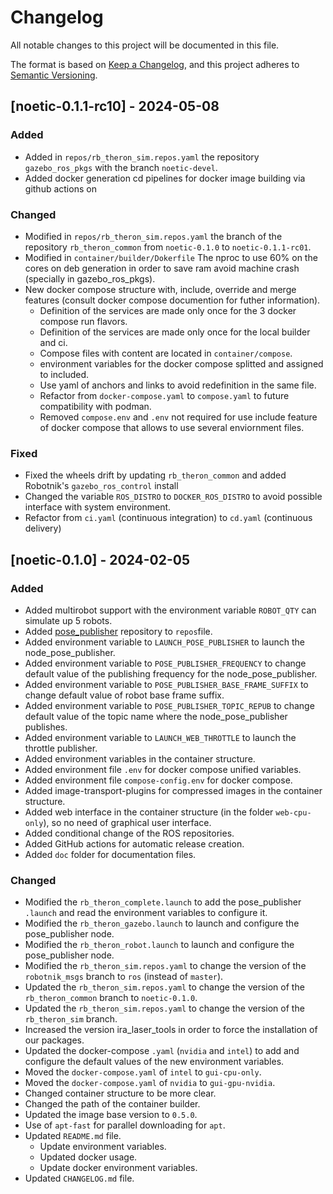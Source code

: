 # Changelog

All notable changes to this project will be documented in this file.

The format is based on [Keep a Changelog](https://keepachangelog.com/en/1.0.0/),
and this project adheres to [Semantic Versioning](https://semver.org/spec/v2.0.0.html).


## [noetic-0.1.1-rc10] - 2024-05-08

### Added
- Added in `repos/rb_theron_sim.repos.yaml` the repository `gazebo_ros_pkgs` with the branch `noetic-devel`.
- Added docker generation cd pipelines for docker image building via github actions on 


### Changed
- Modified in `repos/rb_theron_sim.repos.yaml` the branch of the repository `rb_theron_common` from `noetic-0.1.0` to `noetic-0.1.1-rc01`.
- Modified in `container/builder/Dokerfile` The nproc to use 60% on the cores on deb generation in order to save ram avoid machine crash (specially in gazebo_ros_pkgs).
- New docker compose structure with, include, override and merge features (consult docker compose documention for futher information). 
  - Definition of the services are made only once for the 3 docker compose run flavors.
  - Definition of the services are made only once for the local builder and ci.
  - Compose files with content are located in `container/compose`.
  - environment variables for the docker compose splitted and assigned to included.
  - Use yaml of anchors and links to avoid redefinition in the same file.
  - Refactor from `docker-compose.yaml` to `compose.yaml` to future compatibility with podman.
  - Removed `compose.env` and `.env` not required for use include feature of docker compose that allows to use several enviornment files.

### Fixed
- Fixed the wheels drift by updating `rb_theron_common` and added Robotnik's `gazebo_ros_control` install
- Changed the variable `ROS_DISTRO` to `DOCKER_ROS_DISTRO` to avoid possible interface with system environment.
- Refactor from `ci.yaml` (continuous integration) to `cd.yaml` (continuous delivery)

## [noetic-0.1.0] - 2024-02-05

### Added
- Added multirobot support with the environment variable `ROBOT_QTY` can simulate up 5 robots.
- Added [pose_publisher](https://github.com/RobotnikAutomation/pose_publisher) repository to `repos`file.
- Added environment variable to `LAUNCH_POSE_PUBLISHER` to launch the node_pose_publisher. 
- Added environment variable to `POSE_PUBLISHER_FREQUENCY` to change default value of the publishing frequency for the node_pose_publisher.
- Added environment variable to `POSE_PUBLISHER_BASE_FRAME_SUFFIX` to change default value of robot base frame suffix.
- Added environment variable to `POSE_PUBLISHER_TOPIC_REPUB` to change default value of the topic name where the node_pose_publisher publishes.
- Added environment variable to `LAUNCH_WEB_THROTTLE` to launch the throttle publisher.
- Added environment variables in the container structure.
- Added environment file `.env` for  docker compose unified variables.
- Added environment file `compose-config.env` for docker compose.
- Added image-transport-plugins for compressed images in the container structure.
- Added web interface in the container structure (in the folder `web-cpu-only`), so no need of graphical user interface.
- Added conditional change of the ROS repositories.
- Added GitHub actions for automatic release creation.
- Added `doc` folder for documentation files.

### Changed
- Modified the `rb_theron_complete.launch` to add the pose_publisher `.launch` and read the environment variables to configure it.
- Modified the `rb_theron_gazebo.launch` to launch and configure the pose_publisher node.
- Modified the `rb_theron_robot.launch` to launch and configure the pose_publisher node.
- Modified the `rb_theron_sim.repos.yaml` to change the version of the `robotnik_msgs` branch to `ros` (instead of `master`).
- Updated the `rb_theron_sim.repos.yaml` to change the version of the `rb_theron_common` branch to `noetic-0.1.0`.
- Updated the `rb_theron_sim.repos.yaml` to change the version of the `rb_theron_sim` branch.
- Increased the version ira_laser_tools in order to force the installation of our packages.
- Updated the docker-compose `.yaml` (`nvidia` and `intel`) to add and configure the default values of the new environment variables.
- Moved the `docker-compose.yaml` of `intel` to `gui-cpu-only`.
- Moved the `docker-compose.yaml` of `nvidia` to `gui-gpu-nvidia`.
- Changed container structure to be more clear.
- Changed the path of the container builder.
- Updated the image base version to `0.5.0`.
- Use of `apt-fast` for parallel downloading for `apt`.
- Updated `README.md` file.
  - Update environment variables.
  - Updated docker usage.
  - Update docker environment variables.
- Updated `CHANGELOG.md` file.
